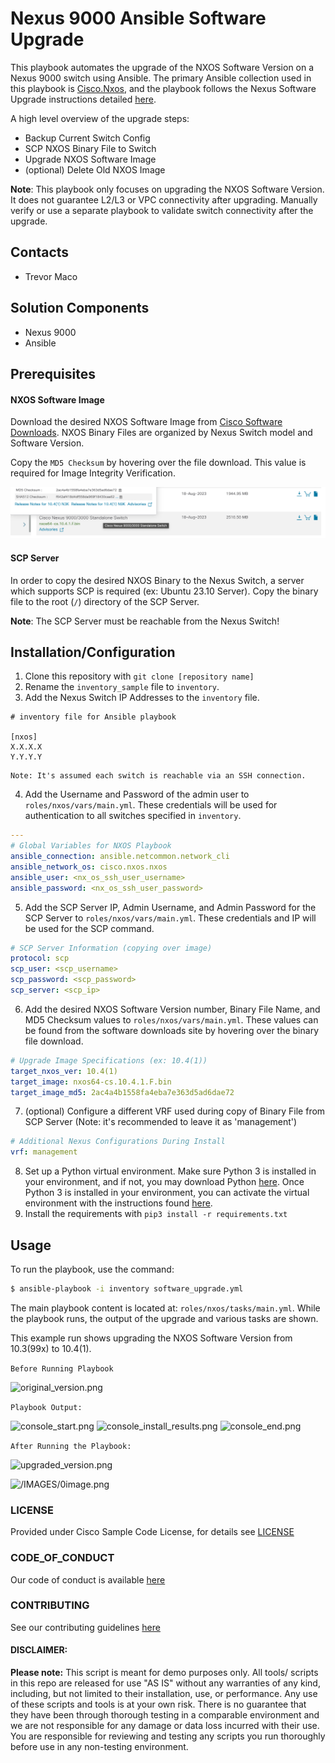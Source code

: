 # Nexus 9000 Ansible Software Upgrade

This playbook automates the upgrade of the NXOS Software Version on a Nexus 9000 switch using Ansible. The primary Ansible collection used in this playbook is [Cisco.Nxos](https://docs.ansible.com/ansible/latest/collections/cisco/nxos/index.html), and the playbook follows the Nexus Software Upgrade instructions detailed [here](https://www.cisco.com/c/en/us/td/docs/dcn/nx-os/nexus9000/103x/upgrade/cisco-nexus-9000-nx-os-software-upgrade-downgrade-guide-103x/m-upgrading-or-downgrading-the-cisco-nexus-9000-series-nx-os-software.html).

A high level overview of the upgrade steps:
* Backup Current Switch Config
* SCP NXOS Binary File to Switch
* Upgrade NXOS Software Image
* (optional) Delete Old NXOS Image

**Note**: This playbook only focuses on upgrading the NXOS Software Version. It does not guarantee L2/L3 or VPC connectivity after upgrading. Manually verify or use a separate playbook to validate switch connectivity after the upgrade.

## Contacts
* Trevor Maco

## Solution Components
* Nexus 9000
* Ansible

## Prerequisites
#### NXOS Software Image
Download the desired NXOS Software Image from [Cisco Software Downloads](https://software.cisco.com/download/home). NXOS Binary Files are organized by Nexus Switch model and Software Version. 

Copy the `MD5 Checksum` by hovering over the file download. This value is required for Image Integrity Verification.

![software_download.png](IMAGES/software_download.png)

#### SCP Server
In order to copy the desired NXOS Binary to the Nexus Switch, a server which supports SCP is required (ex: Ubuntu 23.10 Server). Copy the binary file to the root (`/`) directory of the SCP Server.

**Note**: The SCP Server must be reachable from the Nexus Switch!

## Installation/Configuration
1. Clone this repository with `git clone [repository name]`
2. Rename the `inventory_sample` file to `inventory`.
3. Add the Nexus Switch IP Addresses to the `inventory` file.
```inventory
# inventory file for Ansible playbook

[nxos]
X.X.X.X
Y.Y.Y.Y
```
```
Note: It's assumed each switch is reachable via an SSH connection.
```
4. Add the Username and Password of the admin user to `roles/nxos/vars/main.yml`. These credentials will be used for authentication to all switches specified in `inventory`.
```yaml
---
# Global Variables for NXOS Playbook
ansible_connection: ansible.netcommon.network_cli
ansible_network_os: cisco.nxos.nxos
ansible_user: <nx_os_ssh_user_username>
ansible_password: <nx_os_ssh_user_password>
```
5. Add the SCP Server IP, Admin Username, and Admin Password for the SCP Server to `roles/nxos/vars/main.yml`. These credentials and IP will be used for the SCP command.
```yaml
# SCP Server Information (copying over image)
protocol: scp
scp_user: <scp_username>
scp_password: <scp_password>
scp_server: <scp_ip>
```
6. Add the desired NXOS Software Version number, Binary File Name, and MD5 Checksum values to `roles/nxos/vars/main.yml`. These values can be found from the software downloads site by hovering over the binary file download.
```yaml
# Upgrade Image Specifications (ex: 10.4(1))
target_nxos_ver: 10.4(1)
target_image: nxos64-cs.10.4.1.F.bin
target_image_md5: 2ac4a4b1558fa4eba7e363d5ad6dae72
```
7. (optional) Configure a different VRF used during copy of Binary File from SCP Server (Note: it's recommended to leave it as 'management')
```yaml
# Additional Nexus Configurations During Install
vrf: management
```
8. Set up a Python virtual environment. Make sure Python 3 is installed in your environment, and if not, you may download Python [here](https://www.python.org/downloads/). Once Python 3 is installed in your environment, you can activate the virtual environment with the instructions found [here](https://docs.python.org/3/tutorial/venv.html).
9. Install the requirements with `pip3 install -r requirements.txt`

## Usage
To run the playbook, use the command:

```bash
$ ansible-playbook -i inventory software_upgrade.yml
```

The main playbook content is located at: `roles/nxos/tasks/main.yml`. While the playbook runs, the output of the upgrade and various tasks are shown. 

This example run shows upgrading the NXOS Software Version from 10.3(99x) to 10.4(1).

```Before Running Playbook```

![original_version.png](IMAGES/original_version.png)

```Playbook Output:```

![console_start.png](IMAGES/console_start.png)
![console_install_results.png](IMAGES/console_install_results.png)
![console_end.png](IMAGES/console_end.png)

```After Running the Playbook:```

![upgraded_version.png](IMAGES/upgraded_version.png)

![/IMAGES/0image.png](/IMAGES/0image.png)

### LICENSE

Provided under Cisco Sample Code License, for details see [LICENSE](LICENSE.md)

### CODE_OF_CONDUCT

Our code of conduct is available [here](CODE_OF_CONDUCT.md)

### CONTRIBUTING

See our contributing guidelines [here](CONTRIBUTING.md)

#### DISCLAIMER:
<b>Please note:</b> This script is meant for demo purposes only. All tools/ scripts in this repo are released for use "AS IS" without any warranties of any kind, including, but not limited to their installation, use, or performance. Any use of these scripts and tools is at your own risk. There is no guarantee that they have been through thorough testing in a comparable environment and we are not responsible for any damage or data loss incurred with their use.
You are responsible for reviewing and testing any scripts you run thoroughly before use in any non-testing environment.